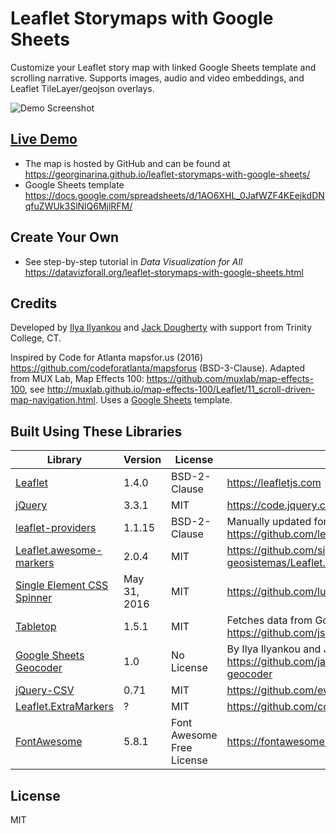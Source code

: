 # Leaflet Storymaps with Google Sheets
Customize your Leaflet story map with linked Google Sheets template and scrolling narrative.
Supports images, audio and video embeddings, and Leaflet TileLayer/geojson overlays.

![Demo Screenshot](media/screenshot.jpg)

## [Live Demo](http://datavizforall.github.io/leaflet-storymaps-with-google-sheets/index.html)
- The map is hosted by GitHub and can be found at https://georginarina.github.io/leaflet-storymaps-with-google-sheets/
- Google Sheets template https://docs.google.com/spreadsheets/d/1AO6XHL_0JafWZF4KEejkdDNqfuZWUk3SlNlQ6MjlRFM/

## Create Your Own
- See step-by-step tutorial in *Data Visualization for All* https://datavizforall.org/leaflet-storymaps-with-google-sheets.html

## Credits
Developed by [Ilya Ilyankou](https://github.com/ilyankou) and [Jack Dougherty](https://github.com/jackdougherty) with support from Trinity College, CT.

Inspired by Code for Atlanta mapsfor.us (2016) https://github.com/codeforatlanta/mapsforus (BSD-3-Clause). Adapted from MUX Lab, Map Effects 100: https://github.com/muxlab/map-effects-100, see http://muxlab.github.io/map-effects-100/Leaflet/11_scroll-driven-map-navigation.html. Uses a [Google Sheets](https://www.google.com/sheets/about/) template.

## Built Using These Libraries

| Library | Version | License | Notes |
|--       |--       |--       |--
| [Leaflet](https://leafletjs.com)| 1.4.0 | BSD-2-Clause | https://leafletjs.com
| [jQuery](https://code.jquery.com) | 3.3.1| MIT | https://code.jquery.com
| [leaflet-providers](https://github.com/leaflet-extras/leaflet-providers) | 1.1.15 | BSD-2-Clause | Manually updated for Carto https https://github.com/leaflet-extras/leaflet-providers |
| [Leaflet.awesome-markers](https://github.com/sigma-geosistemas/Leaflet.awesome-markers) | 2.0.4 | MIT | https://github.com/sigma-geosistemas/Leaflet.awesome-markers |
| [Single Element CSS Spinner](https://github.com/lukehaas/css-loaders) | May 31, 2016| MIT| https://github.com/lukehaas/css-loaders|
| [Tabletop](https://github.com/jsoma/tabletop) | 1.5.1 | MIT | Fetches data from Google Sheet template. https://github.com/jsoma/tabletop
| [Google Sheets Geocoder](https://github.com/jackdougherty/google-sheets-geocoder) | 1.0 | No License | By Ilya Ilyankou and Jack Dougherty https://github.com/jackdougherty/google-sheets-geocoder
| [jQuery-CSV](https://github.com/evanplaice/jquery-csv) | 0.71 | MIT | https://github.com/evanplaice/jquery-csv
| [Leaflet.ExtraMarkers](https://github.com/coryasilva/Leaflet.ExtraMarkers) | ? | MIT | https://github.com/coryasilva/Leaflet.ExtraMarkers
| [FontAwesome](https://fontawesome.com) | 5.8.1 | Font Awesome Free License | https://fontawesome.com |

## License
MIT
